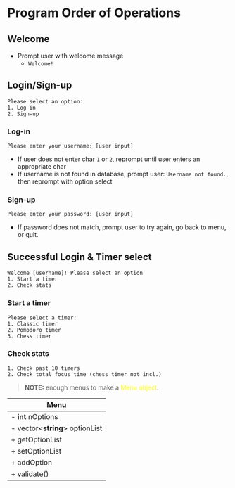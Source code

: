 # Program Order of Operations
## Welcome
* Prompt user with welcome message
    * `Welcome!`

## Login/Sign-up  
```
Please select an option:
1. Log-in
2. Sign-up
```
### Log-in
`Please enter your username: [user input]`  
* If user does not enter char `1` or `2`, reprompt until user enters an appropriate char
* If username is not found in database, prompt user: `Username not found.`, then reprompt with option select

### Sign-up  
`Please enter your password: [user input]`
* If password does not match, prompt user to try again, go back to menu, or quit.

## Successful Login & Timer select
```
Welcome [username]! Please select an option
1. Start a timer
2. Check stats
```

### Start a timer
```
Please select a timer:
1. Classic timer
2. Pomodoro timer
3. Chess timer
```

### Check stats
```
1. Check past 10 timers
2. Check total focus time (chess timer not incl.)
```

> **NOTE:** enough menus to make a <span style=color:yellow>Menu object</span>.

| Menu                           |
|--------------------------------|
|- **int** nOptions              |
|- vector<**string**> optionList |
| + getOptionList                |
| + setOptionList                |
| + addOption                    |
| + validate()                   |
